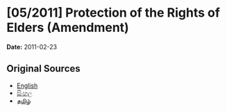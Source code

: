 # [05/2011] Protection of the Rights of Elders (Amendment)

**Date:** 2011-02-23

## Original Sources

- [English](https://documents.gov.lk/view/acts/2011/2/05-2011_E.pdf)
- [සිංහල](https://documents.gov.lk/view/acts/2011/2/05-2011_S.pdf)
- [தமிழ்](https://documents.gov.lk/view/acts/2011/2/05-2011_T.pdf)
